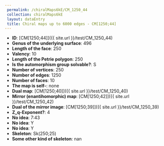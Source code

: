```yaml
--- 
 permalink: /chiralMaps6kE/CM_1250_44 
 collection: chiralMaps6kE
 layout: dataEntry
 title: Chiral maps up to 6000 edges - CM[1250;44]
---
```


- **ID**: [CM[1250;44]]({{ site.url }}/test/CM_1250_44)
- **Genus of the underlying surface**: 496
- **Length of the face**: 250
- **Valency**: 10
- **Length of the Petrie polygon**: 250
- **Is the automorphism group solvable?**: S
- **Number of vertices**: 250
- **Number of edges**: 1250
- **Number of faces**: 10
- **The map is self-**: none
- **Dual map**: [CM[1250;40]]({{ site.url }}/test/CM_1250_40)
- **Mirror (enantihomorphic) map**: [CM[1250;42]]({{ site.url }}/test/CM_1250_42)
- **Dual of the mirror image**: [CM[1250;39]]({{ site.url }}/test/CM_1250_39)
- **Z_q-Exponent?**: 4
- **No idea**:  7:43
- **No idea**: Y
- **No idea**: Y
- **Skeleton**: Sk(250;25)
- **Some other kind of skeleton**: nan

